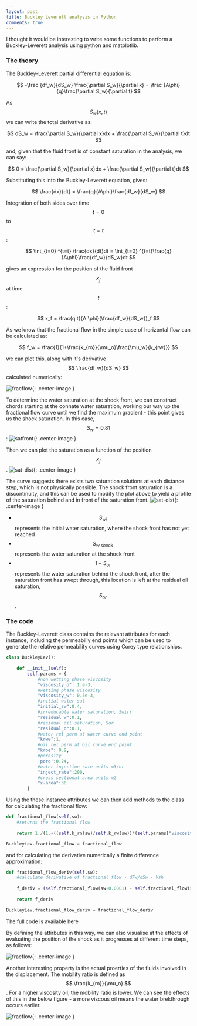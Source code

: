 ```yaml
---
layout: post
title: Buckley Leverett analysis in Python
comments: true
---
```

I thought it would be interesting to write some functions to perform a Buckley-Leverett analysis using python and matplotlib.

### The theory 

The Buckley-Leverett partial differential equation is:

$$ -\frac {df_w}{dS_w} \frac{\partial S_w}{\partial x} = \frac {A\phi}{q}\frac{\partial S_w}{\partial t} $$

As $$ S_w(x,t) $$ we can write the total derivative as:

$$ dS_w = \frac{\partial S_w}{\partial x}dx + \frac{\partial S_w}{\partial t}dt $$

and, given that the fluid front is of constant saturation in the analysis, we can say: 


$$ 0 = \frac{\partial S_w}{\partial x}dx + \frac{\partial S_w}{\partial t}dt $$

Substituting this into the Buckley-Leverett equation, gives:

$$ \frac{dx}{dt} = \frac{q}{A\phi}\frac{df_w}{dS_w} $$

Integration of both sides over time $$ t=0 $$ to $$ t=t $$:

$$ \int_{t=0} ^{t=t} \frac{dx}{dt}dt = \int_{t=0} ^{t=t}\frac{q}{A\phi}\frac{df_w}{dS_w}dt $$

gives an expression for the position of the fluid front $$ x_f $$ at time $$ t $$:

$$ x_f = \frac{q t}{A \phi}(\frac{df_w}{dS_w})_f $$

As we know that the fractional flow in the simple case of horizontal flow can be calculated as:

$$ f_w = \frac{1}{1+\frac{k_{ro}}{\mu_o}\frac{\mu_w}{k_{rw}}} $$

we can plot this, along with it's derivative $$ \frac{df_w}{dS_w} $$ calculated numerically:

![fracflow ](/assets/fig1.png){: .center-image }

To determine the water saturation at the shock front, we can construct chords starting at the connate water saturation, working our way up the fractional flow curve until we find the maximum gradient - this point gives us the shock saturation. In this case, $$ S_w = 0.81 $$:
![satfront ](/assets/fig2.png){: .center-image }

Then we can plot the saturation as a function of the position $$ x_f $$. 
![sat-dist]({{site.baseurl}}assets/fig3.png){: .center-image }

The curve suggests there exists two saturation solutions at each distance step, which is not physically possible. The shock front  saturation is a discontinuity, and this can be used to modify the plot above to yield a profile of the saturation behind and in front of the saturation front.
![sat-dist]({{site.baseurl}}assets/fig4.png){: .center-image }

* $$ S_{w i} $$ represents the initial water saturation, where the shock front has not yet reached
* $$ S_{w \ shock} $$ represents the water saturation at the shock front
* $$ 1-S_{or} $$ represents the water saturation behind the shock front, after the saturation front has swept through, this location is left at the residual oil saturation, $$ S_{or} $$ . 

### The code 

The Buckley-Leverett class contains the relevant attributes for each instance, including the permeabiliy end points which can be used to generate the relative permeability curves using Corey type relationships.


```py
class BuckleyLev():
    
    def __init__(self):
        self.params = {
            #non wetting phase viscosity
            "viscosity_o": 1.e-3,
            #wetting phase viscosity
            "viscosity_w": 0.5e-3,
            #initial water sat
            "initial_sw":0.4,
            #irreducable water saturation, Swirr
            "residual_w":0.1,
            #residual oil saturation, Sor
            "residual_o":0.1,
            #water rel perm at water curve end point
            "krwe":1,
            #oil rel perm at oil curve end point
            "kroe": 0.9,
            #porosity
            'poro':0.24,
            #water injection rate units m3/hr
            "inject_rate":200,
            #cross sectional area units m2
            "x-area":30
        }
```

Using the these instance attributes we can then add methods to the class for calculating the fractional flow:

```py
def fractional_flow(self,sw):
    #returns the fractional flow
    
    return 1./(1.+((self.k_rn(sw)/self.k_rw(sw))*(self.params["viscosity_w"]/self.params["viscosity_o"])))

BuckleyLev.fractional_flow = fractional_flow
```

and for calculating the derivative numerically a finite difference approximation:

```py
def fractional_flow_deriv(self,sw):
    #calculate derivative of fractional flow - dFw/dSw - Vsh
    
    f_deriv = (self.fractional_flow(sw+0.0001) - self.fractional_flow(sw))/0.0001
    
    return f_deriv

BuckleyLev.fractional_flow_deriv = fractional_flow_deriv
```
The full code is available here

By defining the attirbutes in this way, we can also visualise at the effects of evaluating the position of the shock as it progresses at different time steps, as follows:

![fracflow ](/assets/fig5.png){: .center-image }

Another interesting property is the actual proerties of the fluids involved in the displacement. The mobility ratio is defined as $$ \frac{k_{ro}}{\mu_o} $$. For a higher viscosity oil, the mobility ratio is lower. We can see the effects of this in the below figure - a more viscous oil means the water brekthrough occurs earlier. 

![fracflow ](/assets/fig7.png){: .center-image }
